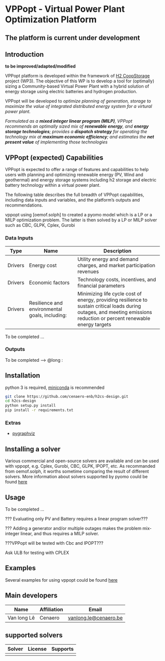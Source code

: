 # VPPopt - Virtual Power Plant Optimization Platform

## The platform is current under development

## Introduction

__to be improved/adapted/modified__

VPPopt platform is developed within the framework of [H2 CoopStorage](https://h2coopstorage.eu) project (WP3). The objective of this WP is to develop a tool for (optimally) sizing a Community-based Virtual Power Plant with a hybrid solution of energy storage using electric batteries and hydrogen production.

VPPopt will be developed to *optimize planning of generation, storage to maximize the value of integrated distributed energy system for a virtural power plant.*

*Formulated as a **mixed integer linear program (MILP)**, VPPopt recommends an optimally sized mix of **renewable energy**, and **energy storage technologies**; provides a **dispatch strategy** for operating the technology mix at **maximum economic efficiency**; and estimates the **net present value** of implementing those technologies*

## VPPopt (expected) Capabilities

VPPopt is expected to offer a range of features and capabilities to help users with planning and optimizing renewable energy (PV, Wind and geothermal) and energy storage systems including h2 storage and electric battery technology within a virtual power plant.

The following table describes the full breadth of VPPopt capabilities, including data inputs and variables, and the platform’s outputs and recommendations.

vppopt using [oemof.solph] to created a pyomo model which is a LP or a MILP optimization problem. The latter is then solved by a LP or MILP solver such as CBC, GLPK, Cplex, Gurobi

### Data Inputs

|Type |Name| Description|
|-------|-----------|-----------|
|Drivers|Energy cost|Utility energy and demand charges, and market participation revenues|
|Drivers|Economic factors|Technology costs, incentives, and financial parameters|
|Drivers|Resilience and environmental goals, including:|Minimizing life cycle cost of energy, providing resilience to sustain critical loads during outages, and meeting emissions reduction or percent renewable energy targets|

To be completed ...

### Outputs

To be completed --> @long :

## Installation

python 3 is required, [miniconda](https://docs.conda.io/en/latest/miniconda.html) is recommended

```bash
git clone https://github.com/cenaero-enb/h2cs-design.git
cd h2cs-design
python setup.py install
pip install -r requirements.txt
```

### Extras

- [pygraphviz](https://github.com/pygraphviz/pygraphviz/blob/main/INSTALL.txt)

## Installing a solver

Various commercial and open-source solvers are available and can be used with vppopt, e.g. Cplex, Gurobi, CBC, GLPK, IPOPT, etc. As recommanded from oemof.solph, it worths sometime comparing the result of different solvers. More information about solvers supported by pyomo could be found [here](https://pyomo.readthedocs.io/en/stable/solving_pyomo_models.html#supported-solvers)

## Usage

To be completed ...

??? Evaluating only PV and Battery requires a linear program solver???

??? Adding a generator and/or multiple outages makes the problem mix-integer linear, and thus requires a MILP solver.

???VPPopt will be tested with Cbc and IPOPT???

Ask ULB for testing with CPLEX

## Examples

Several examples for using vppopt could be found [here](examples)

## Main developers

|Name|Affiliation|Email|
|-----|-----|-----|
|Van long Lê|Cenaero|vanlong.le@cenaero.be|

## supported solvers

|Solver|License|Supports|
|------|-----|------|
||||
